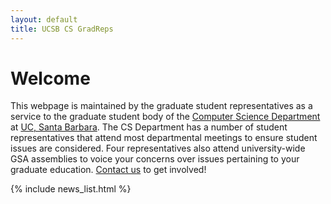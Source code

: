```yaml
---
layout: default
title: UCSB CS GradReps 
---
```


Welcome
=======

This webpage is maintained by the graduate student representatives as a service to the graduate student body of the [Computer Science Department](www.cs.ucsb.edu) at [UC, Santa Barbara](www.ucsb.edu). The CS Department has a number of student representatives that attend most departmental meetings to ensure student issues are considered. Four representatives also attend university-wide GSA assemblies to voice your concerns over issues pertaining to your graduate education. [Contact us](/contact/) to get involved!

{% include news_list.html %}

